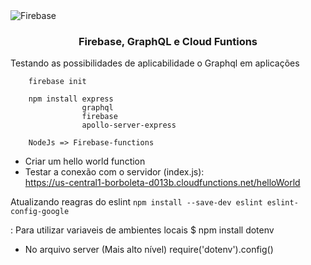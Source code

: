 <img align="center" alt="Firebase" src="https://miro.medium.com/max/1400/1*75Jv8CUiyzrSqDVu2O9Yow.png" />

<h3 align="center">
  Firebase, GraphQL e Cloud Funtions
</h3>

Testando as possibilidades de aplicabilidade o Graphql em aplicações
``` 
    firebase init
    
    npm install express 
                graphql 
                firebase 
                apollo-server-express
    
    NodeJs => Firebase-functions
```
- Criar um hello world function
- Testar a conexão com o servidor (index.js):   
 https://us-central1-borboleta-d013b.cloudfunctions.net/helloWorld

 Atualizando reagras do eslint
 `npm install --save-dev eslint eslint-config-google`

 
: Para utilizar variaveis de ambientes locais
    $ npm install dotenv
- No arquivo server (Mais alto nível)
    require('dotenv').config()

